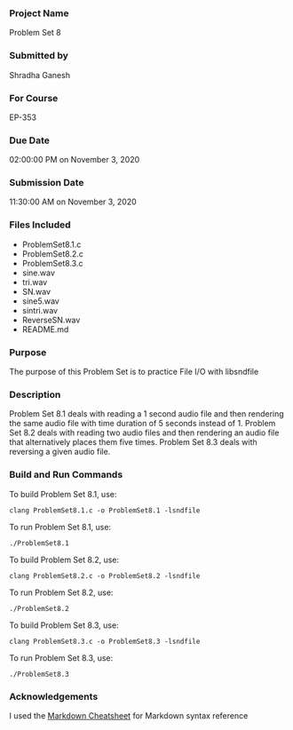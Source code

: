 ### Project Name

Problem Set 8

### Submitted by

Shradha Ganesh

### For Course

EP-353

### Due Date

02:00:00 PM on November 3, 2020

### Submission Date

11:30:00 AM on November 3, 2020

### Files Included

* ProblemSet8.1.c 
* ProblemSet8.2.c
* ProblemSet8.3.c
* sine.wav
* tri.wav
* SN.wav
* sine5.wav
* sintri.wav
* ReverseSN.wav
* README.md

### Purpose

The purpose of this Problem Set is to practice File I/O with libsndfile 

### Description 

Problem Set 8.1 deals with reading a 1 second audio file and then rendering the same audio file with time duration of 5 seconds instead of 1. Problem Set 8.2 deals with reading two audio files and then rendering an audio file that alternatively places them five times. Problem Set 8.3 deals with reversing a given audio file. 

### Build and Run Commands

To build Problem Set 8.1, use: 

`clang ProblemSet8.1.c -o ProblemSet8.1 -lsndfile`

To run Problem Set 8.1, use: 

`./ProblemSet8.1` 

To build Problem Set 8.2, use: 

`clang ProblemSet8.2.c -o ProblemSet8.2 -lsndfile`

To run Problem Set 8.2, use: 

`./ProblemSet8.2` 

To build Problem Set 8.3, use: 

`clang ProblemSet8.3.c -o ProblemSet8.3 -lsndfile`

To run Problem Set 8.3, use: 

`./ProblemSet8.3`

### Acknowledgements

I used the [Markdown Cheatsheet](https://github.com/adam-p/markdown-here/wiki/Markdown-Cheatsheet) for Markdown syntax reference  

